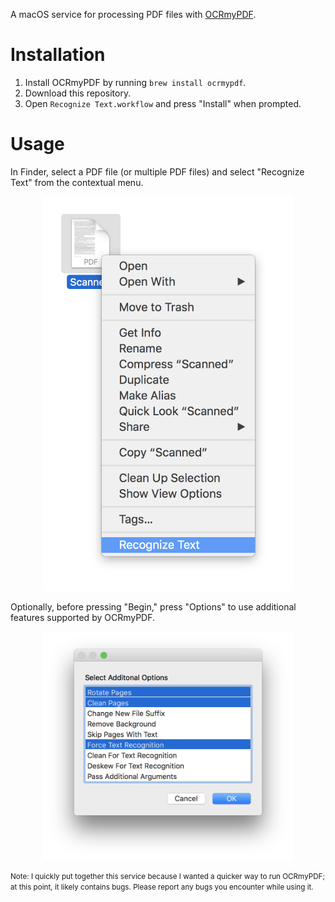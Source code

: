 A macOS service for processing PDF files with [OCRmyPDF](https://github.com/jbarlow83/OCRmyPDF).

# Installation

1. Install OCRmyPDF by running `brew install ocrmypdf`.
2. Download this repository.
3. Open `Recognize Text.workflow` and press "Install" when prompted.

# Usage

In Finder, select a PDF file (or multiple PDF files) and select "Recognize Text" from the contextual menu.

<p align="center">
    <img width="400" src="usage.png" alt="Contextual menu containing the 'Recognize Text' service" />
</p>

Optionally, before pressing "Begin," press "Options" to use additional features supported by OCRmyPDF.

<p align="center">
    <img width="400" src="options.png" alt="Options list" />
</p>

<small>Note: I quickly put together this service because I wanted a quicker way to run OCRmyPDF; at this point, it likely contains bugs. Please report any bugs you encounter while using it.</small>
